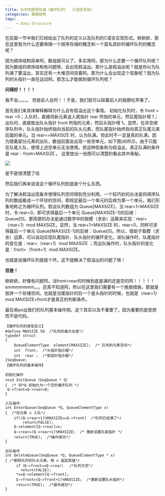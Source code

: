 ```yaml
---
title: 队列的顺序存储（循环队列） （C语言实现）
categories: 数据结构
tags: 
     - Data Structure
---
```


在前面一节中我们已经给出了队列的定义以及队列的C语言实现形式。欸欸欸、那在这里我为什么还要再搞一个顺序存储的概念和一个莫名其妙的循环队列的概念呢？

因为顺序结构简单阿，数组就可以了，多实用阿。那为什么还要一个循环队列呢？因为数组的顺序结构有问题呀，会出现假溢出。那什么是假溢出呢？就是你以为队列满了要溢出，其实还有一大堆空间空着阿。那为什么会出现这个现象呢？因为队列的头指针一直在运动阿。那怎么才能做到循环队列呢？

**问得好！！！！**

我不会。。。。。
但是前人会阿！！于是，我们就可以踩着前人的肩膀吃苹果了。

首先我们来具体解释解释为什么会有假溢出这个事情。
初始化队列时，令 front = rear =0；入队时，直接将新元素送入尾指针 rear 所指的单元，然后尾指针增 1；出队时，直接取出队头指针 front 所指的元素，然后头指针增 1。显然，在非空顺序队列中，队头指针始终指向当前的队头元素，而队尾指针始终指向真正队尾元素后面的单元。当 rear==MAXSIZE 时，认为队满。但此时不一定是真的队满，因为随着部分元素的出队，数组前面会出现一些空单元，如下图(d)所示。由于只能在队尾入队，使得上述空单元无法使用。把这种现象称为假溢出，真正队满的条件是 rear - front=MAXSIZE 。
这里放出一张图可以清楚的看出其中奥秘。

![](https://i.loli.net/2018/08/21/5b7bf4576fa29.png)

是不是很清楚了哈

然后我们再来说说这个循环队列到底是个什么东西。

为了解决假溢出现象并使得队列空间得到充分利用，一个较巧妙的办法是将顺序队列的数组看成一个环状的空间，即规定最后一个单元的后继为第一个单元，我们形象地称之为循环队列。假设队列数组为 Queue[MAXSIZE]，当 rear+1=MAXSIZE 时，令 rear=0，即可求得最后一个单元 Queue[MAXSIZE-1]的后继：Queue[0]。更简便的办法是通过数学中的取模（求余）运算来实现：rear=（rear+1）mod MAXSIZE，显然，当 rear+1=MAXSIZE 时，rear=0，同样可求得最后一个单元 Queue[MAXSIZE-1]的后继：Queue[0]。所以，借助于取模（求余）运算，可以自动实现队尾指针、队头指针的循环变化。进队操作时，队尾指针的变化是：rear=（rear+1）mod MAXSIZE ；而出队操作时，队头指针的变化是：front=（front+1）mod MAXSIZE。

也就是说循环队列就是个环。这不就解决了假溢出的问题了嘛！

**但是！**

欸欸欸，好像有问题阿。当front=rear的时候到底是满的还是空的阿！！！！！emmmmmmm。。。还真不知道阿。所以在这里我们需要有一个挽救措施，那就是放弃一个存储空间。也就是当尾指针的后一个是头指针的时候，也就是（rear+1）mod MAXSIZE=front才是真正的判断条件。

最后来po出我们的队列基本操作把。这个其实以及不重要了，因为重要的是思想而不是代码。
    
    【循环队列的类型定义】 
    #define MAXSIZE 50  /*队列的最大长度*/ 
    typedef struct 
    { 
     	QueueElementType  element[MAXSIZE];  /* 队列的元素空间*/  	
        int  front;  /*头指针指示器*/ 
    	int  rear ;  /*尾指针指示器*/ 
    }SeqQueue; 
    【循环队列的基本操作】 
    
    初始化操作 
    void InitQueue（SeqQueue * Q） 
    {  /* 将*Q 初始化为一个空的循环队列 */ 
     Q->front=Q->rear=0; 
    } 
    
    入队操作 
    int EnterQueue(SeqQueue *Q, QueueElementType x) 
    {  /*将元素 x 入队*/ 
        if((Q->rear+1)%MAXSIZE==Q->front)  /*队列已经满了*/   	
            return(FALSE); 
        Q->element[Q->rear]=x; 
        Q->rear=(Q->rear+1)%MAXSIZE;  /* 重新设置队尾指针 */ 
        return(TRUE);  /*操作成功*/ 
    } 
    
    出队操作  	 	 
    int DeleteQueue(SeqQueue *Q, QueueElementType * x) 
    { /*删除队列的队头元素，用 x 返回其值*/ 
     	 if（Q->front==Q->rear）  /*队列为空*/  	 	 	 	
           return(FALSE); 
    	 *x=Q->element[Q->front]; 
     	 Q->front=(Q->front+1)%MAXSIZE;  /*重新设置队头指针*/  	 	 
         return(TRUE);  /*操作成功*/ 
    } 
    
